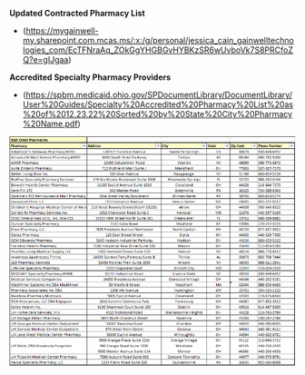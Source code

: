 **Updated Contracted Pharmacy List** 
- (https://mygainwell-my.sharepoint.com.mcas.ms/:x:/g/personal/jessica_cain_gainwelltechnologies_com/EcTFNraAq_ZOkGgYHGBGvHYBKzSR6wUvboVk7S8PRCfoZQ?e=gIJgaa)

**Accredited Specialty Pharmacy Providers** 
- (https://spbm.medicaid.ohio.gov/SPDocumentLibrary/DocumentLibrary/User%20Guides/Specialty%20Accredited%20Pharmacy%20List%20as%20of%2012.23.22%20Sorted%20by%20State%20City%20Pharmacy%20Name.pdf)

![](https://github.com/gainwell-ohio/spbm/blob/Tech-OneNote/docs/Clinical%20and%20Technical%20Reference%20Guide/Calls%20-%20Standard%20of%20Work/Mail%20Order%20Pharmacies.png)

